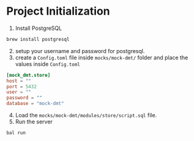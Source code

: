 # Project Initialization
1. Install PostgreSQL
```bash
brew install postgresql
```
2. setup your username and password for postgresql.
3. create a `Config.toml` file inside `mocks/mock-dmt/` folder and place the values inside `Config.toml`
```toml
[mock_dmt.store]
host = ""
port = 5432
user = ""
password = ""
database = "mock-dmt"
```
4. Load the `mocks/mock-dmt/modules/store/script.sql` file.
5. Run the server
```bash
bal run
```
